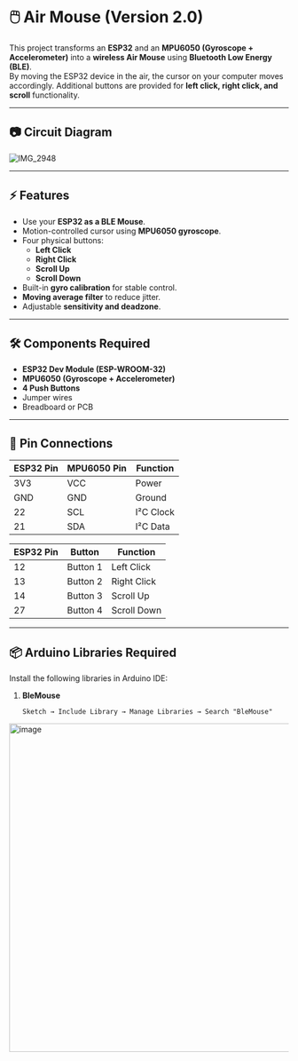 # 🖱️ Air Mouse (Version 2.0)

This project transforms an **ESP32** and an **MPU6050 (Gyroscope + Accelerometer)** into a **wireless Air Mouse** using **Bluetooth Low Energy (BLE)**.  
By moving the ESP32 device in the air, the cursor on your computer moves accordingly. Additional buttons are provided for **left click, right click, and scroll** functionality.  

---

## 📷 Circuit Diagram

![IMG_2948](https://github.com/user-attachments/assets/895c72e7-2ced-45e2-80c6-81f2809b8d54)


---

## ⚡ Features

- Use your **ESP32 as a BLE Mouse**.
- Motion-controlled cursor using **MPU6050 gyroscope**.
- Four physical buttons:
  - **Left Click**
  - **Right Click**
  - **Scroll Up**
  - **Scroll Down**
- Built-in **gyro calibration** for stable control.
- **Moving average filter** to reduce jitter.
- Adjustable **sensitivity and deadzone**.

---

## 🛠️ Components Required

- **ESP32 Dev Module (ESP-WROOM-32)**
- **MPU6050 (Gyroscope + Accelerometer)**
- **4 Push Buttons**
- Jumper wires
- Breadboard or PCB

---

## 🔌 Pin Connections

| ESP32 Pin | MPU6050 Pin | Function         |
|-----------|-------------|------------------|
| 3V3       | VCC         | Power            |
| GND       | GND         | Ground           |
| 22        | SCL         | I²C Clock        |
| 21        | SDA         | I²C Data         |

| ESP32 Pin | Button      | Function         |
|-----------|-------------|------------------|
| 12        | Button 1    | Left Click       |
| 13        | Button 2    | Right Click      |
| 14        | Button 3    | Scroll Up        |
| 27        | Button 4    | Scroll Down      |

---

## 📦 Arduino Libraries Required

Install the following libraries in Arduino IDE:

1. **BleMouse**  
   ```arduino
   Sketch → Include Library → Manage Libraries → Search "BleMouse"

<img width="747" height="592" alt="image" src="https://github.com/user-attachments/assets/b23ebeca-0c2c-4db6-bfd6-6db748585c25" />

